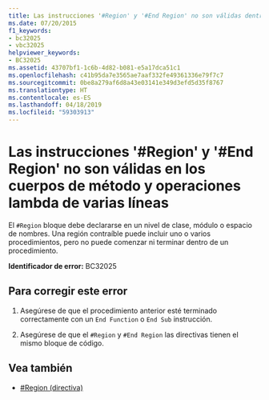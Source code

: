 ```yaml
---
title: Las instrucciones '#Region' y '#End Region' no son válidas dentro de lambda de varias líneas cuerpos de método
ms.date: 07/20/2015
f1_keywords:
- bc32025
- vbc32025
helpviewer_keywords:
- BC32025
ms.assetid: 43707bf1-1c6b-4d82-b081-e5a17dca51c1
ms.openlocfilehash: c41b95da7e3565ae7aaf332fe49361336e79f7c7
ms.sourcegitcommit: 0be8a279af6d8a43e03141e349d3efd5d35f8767
ms.translationtype: HT
ms.contentlocale: es-ES
ms.lasthandoff: 04/18/2019
ms.locfileid: "59303913"
---
```

# <a name="region-and-end-region-statements-are-not-valid-within-method-bodiesmultiline-lambdas"></a>Las instrucciones '#Region' y '#End Region' no son válidas en los cuerpos de método y operaciones lambda de varias líneas
El `#Region` bloque debe declararse en un nivel de clase, módulo o espacio de nombres. Una región contraíble puede incluir uno o varios procedimientos, pero no puede comenzar ni terminar dentro de un procedimiento.  
  
 **Identificador de error:** BC32025  
  
## <a name="to-correct-this-error"></a>Para corregir este error  
  
1. Asegúrese de que el procedimiento anterior esté terminado correctamente con un `End Function` o `End Sub` instrucción.  
  
2. Asegúrese de que el `#Region` y `#End Region` las directivas tienen el mismo bloque de código.  
  
## <a name="see-also"></a>Vea también

- [#Region (directiva)](../../../visual-basic/language-reference/directives/region-directive.md)

